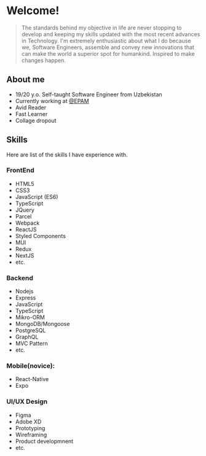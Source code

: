 # Welcome!

> The standards behind my objective in life are never stopping to develop and keeping my skills updated with the most recent advances in Technology.
> I'm extremely enthusiastic about what I do because we, Software Engineers, assemble and convey new innovations that can make the world a superior spot for humankind.
> Inspired to make changes happen.

## About me

- 19/20 y.o. Self-taught Software Engineer from Uzbekistan
- Currently working at [@EPAM](https://github.com/epam)
- Avid Reader
- Fast Learner
- Collage dropout

## Skills

Here are list of the skills I have experience with.

### FrontEnd
  - HTML5
  - CSS3
  - JavaScript (ES6)
  - TypeScript
  - JQuery
  - Parcel
  - Webpack
  - ReactJS
  - Styled Components
  - MUI
  - Redux
  - NextJS
  - etc.
### Backend
  - Nodejs
  - Express
  - JavaScript
  - TypeScript
  - Mikro-ORM
  - MongoDB/Mongoose  
  - PostgreSQL
  - GraphQL
  - MVC Pattern
  - etc.
### Mobile(novice):
  - React-Native
  - Expo 
### UI/UX Design
  - Figma
  - Adobe XD
  - Prototyping
  - Wireframing
  - Product developmnent
  - etc.

